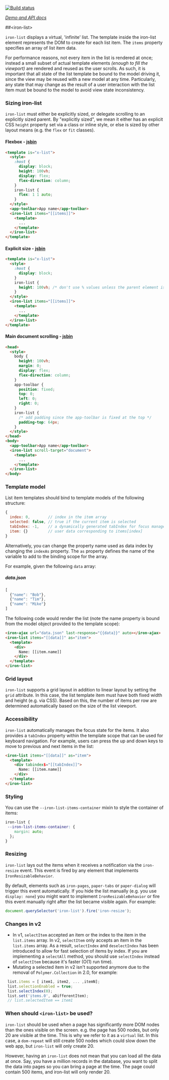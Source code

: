 
<!---

This README is automatically generated from the comments in these files:
iron-list.html

Edit those files, and our readme bot will duplicate them over here!
Edit this file, and the bot will squash your changes :)

The bot does some handling of markdown. Please file a bug if it does the wrong
thing! https://github.com/PolymerLabs/tedium/issues

-->

[![Build status](https://travis-ci.org/PolymerElements/iron-list.svg?branch=master)](https://travis-ci.org/PolymerElements/iron-list)

_[Demo and API docs](https://elements.polymer-project.org/elements/iron-list)_


##&lt;iron-list&gt;

`iron-list` displays a virtual, 'infinite' list. The template inside
the iron-list element represents the DOM to create for each list item.
The `items` property specifies an array of list item data.

For performance reasons, not every item in the list is rendered at once;
instead a small subset of actual template elements *(enough to fill the viewport)*
are rendered and reused as the user scrolls. As such, it is important that all
state of the list template be bound to the model driving it, since the view may
be reused with a new model at any time. Particularly, any state that may change
as the result of a user interaction with the list item must be bound to the model
to avoid view state inconsistency.
### Sizing iron-list
`iron-list` must either be explicitly sized, or delegate scrolling to an
explicitly sized parent. By "explicitly sized", we mean it either has an explicit
CSS `height` property set via a class or inline style, or else is sized by other
layout means (e.g. the `flex` or `fit` classes).
#### Flexbox - [jsbin](http://jsbin.com/kokaki/edit?html,output)
```html
<template is="x-list">
  <style>
    :host {
      display: block;
      height: 100vh;
      display: flex;
      flex-direction: column;
    }
    iron-list {
      flex: 1 1 auto;
    }
  </style>
  <app-toolbar>App name</app-toolbar>
  <iron-list items="[[items]]">
    <template>
      ...
    </template>
  </iron-list>
</template>
```
#### Explicit size - [jsbin](http://jsbin.com/pibefo/edit?html,output)
```html
<template is="x-list">
  <style>
    :host {
      display: block;
    }
    iron-list {
      height: 100vh; /* don't use % values unless the parent element is sized. */
    }
  </style>
  <iron-list items="[[items]]">
    <template>
      ...
    </template>
  </iron-list>
</template>
```
#### Main document scrolling - [jsbin](http://jsbin.com/cojuli/edit?html,output)
```html
<head>
  <style>
    body {
      height: 100vh;
      margin: 0;
      display: flex;
      flex-direction: column;
    }
    app-toolbar {
      position: fixed;
      top: 0;
      left: 0;
      right: 0;
    }
    iron-list {
      /* add padding since the app-toolbar is fixed at the top */
      padding-top: 64px;
    }
  </style>
</head>
<body>
  <app-toolbar>App name</app-toolbar>
  <iron-list scroll-target="document">
    <template>
      ...
    </template>
  </iron-list>
</body>
```
### Template model
List item templates should bind to template models of the following structure:
```js
{
  index: 0,        // index in the item array
  selected: false, // true if the current item is selected
  tabIndex: -1,    // a dynamically generated tabIndex for focus management
  item: {}         // user data corresponding to items[index]
}
```
Alternatively, you can change the property name used as data index by changing the
`indexAs` property. The `as` property defines the name of the variable to add to the binding
scope for the array.

For example, given the following `data` array:
##### data.json
```js
[
  {"name": "Bob"},
  {"name": "Tim"},
  {"name": "Mike"}
]
```
The following code would render the list (note the name property is bound from the model
object provided to the template scope):
```html
<iron-ajax url="data.json" last-response="{{data}}" auto></iron-ajax>
<iron-list items="[[data]]" as="item">
  <template>
    <div>
      Name: [[item.name]]
    </div>
  </template>
</iron-list>
```
### Grid layout
`iron-list` supports a grid layout in addition to linear layout by setting
the `grid` attribute.  In this case, the list template item must have both fixed
width and height (e.g. via CSS). Based on this, the number of items
per row are determined automatically based on the size of the list viewport.
### Accessibility
`iron-list` automatically manages the focus state for the items. It also provides
a `tabIndex` property within the template scope that can be used for keyboard navigation.
For example, users can press the up and down keys to move to previous and next
items in the list:
```html
<iron-list items="[[data]]" as="item">
  <template>
    <div tabindex$="[[tabIndex]]">
      Name: [[item.name]]
    </div>
  </template>
</iron-list>
```
### Styling
You can use the `--iron-list-items-container` mixin to style the container of items:
```css
iron-list {
 --iron-list-items-container: {
    margin: auto;
  };
}
```
### Resizing
`iron-list` lays out the items when it receives a notification via the `iron-resize` event.
This event is fired by any element that implements `IronResizableBehavior`.

By default, elements such as `iron-pages`, `paper-tabs` or `paper-dialog` will trigger
this event automatically. If you hide the list manually (e.g. you use `display: none`)
you might want to implement `IronResizableBehavior` or fire this event manually right
after the list became visible again. For example:
```js
document.querySelector('iron-list').fire('iron-resize');
```

### Changes in v2

* In v1, `selectItem` accepted an item or the index to the item in the `list.items` array. In v2, `selectItem` only accepts an item in the `list.items` array. As a result, `selectIndex` and `deselectIndex` has been introduced to allow for fast selection of items by index. If you are implementing a `selectAll` method, you should use `selectIndex` instead of `selectItem` because it's faster (O(1) run time).
* Mutating a selected item in v2 isn't supported anymore due to the removal of `Polymer.Collection` in 2.0, for example:
```js
 list.items = [ item1, item2, ... ,itemN];
 list.selectionEnabled = true;
 list.selectIndex(0);
 list.set('items.0', aDifferentItem);
 // list.selectedItem == item1
```

### When should `<iron-list>` be used?
`iron-list` should be used when a page has significantly more DOM nodes than the ones
visible on the screen. e.g. the page has 500 nodes, but only 20 are visible at the time.
This is why we refer to it as a `virtual` list. In this case, a `dom-repeat` will still
create 500 nodes which could slow down the web app, but `iron-list` will only create 20.

However, having an `iron-list` does not mean that you can load all the data at once.
Say, you have a million records in the database, you want to split the data into pages
so you can bring a page at the time. The page could contain 500 items, and iron-list
will only render 20.


